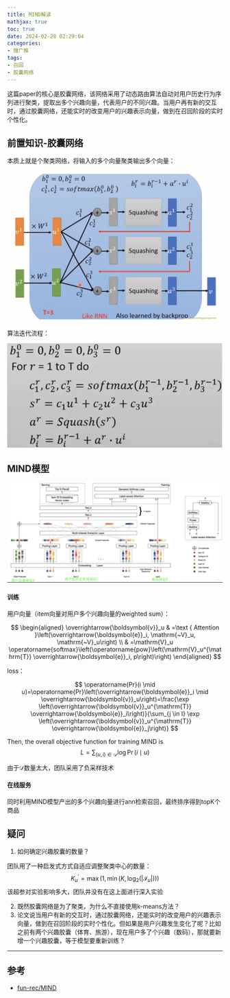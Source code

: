 ```yaml
---
title: MIND解读
mathjax: true
toc: true
date: 2024-02-28 02:29:04
categories:
- 搜广推
tags:
- 召回
- 胶囊网络
---
```


这篇paper的核心是胶囊网络，该网络采用了动态路由算法自动对用户历史行为序列进行聚类，提取出多个兴趣向量，代表用户的不同兴趣。当用户再有新的交互时，通过胶囊网络，还能实时的改变用户的兴趣表示向量，做到在召回阶段的实时个性化。

<!--more-->

## 前置知识-胶囊网络
本质上就是个聚类网络，将输入的多个向量聚类输出多个向量：

![capsule](https://raw.githubusercontent.com/TransformersWsz/picx-images-hosting/master/20240228/image.4666l530vwo0.png)

算法迭代流程：

![algo](https://raw.githubusercontent.com/TransformersWsz/picx-images-hosting/master/image.7w6k34geqa.webp)

## MIND模型
![MIND](https://raw.githubusercontent.com/TransformersWsz/picx-images-hosting/master/image.syonic1kc.webp)

#### 训练

用户向量（item向量对用户多个兴趣向量的weighted sum）：

$$
\begin{aligned}
\overrightarrow{\boldsymbol{v}}_u & =\text { Attention }\left(\overrightarrow{\boldsymbol{e}}_i, \mathrm{~V}_u, \mathrm{~V}_u\right) \\
& =\mathrm{V}_u \operatorname{softmax}\left(\operatorname{pow}\left(\mathrm{V}_u^{\mathrm{T}} \overrightarrow{\boldsymbol{e}}_i, p\right)\right)
\end{aligned}
$$

loss：

$$
\operatorname{Pr}(i \mid u)=\operatorname{Pr}\left(\overrightarrow{\boldsymbol{e}}_i \mid \overrightarrow{\boldsymbol{v}}_u\right)=\frac{\exp \left(\overrightarrow{\boldsymbol{v}}_u^{\mathrm{T}} \overrightarrow{\boldsymbol{e}}_i\right)}{\sum_{j \in I} \exp \left(\overrightarrow{\boldsymbol{v}}_u^{\mathrm{T}} \overrightarrow{\boldsymbol{e}}_j\right)}
$$

Then, the overall objective function for training MIND is
$$
L=\sum_{(u, i) \in \mathcal{D}} \log \operatorname{Pr}(i \mid u)
$$

由于$\mathcal{D}$数量太大，团队采用了负采样技术

#### 在线服务
同时利用MIND模型产出的多个兴趣向量进行ann检索召回，最终排序得到topK个商品

## 疑问
1. 如何确定兴趣胶囊的数量？

团队用了一种启发式方式自适应调整聚类中心的数量：
$$
K_u^{\prime}=\max \left(1, \min \left(K, \log _2\left(\left|\mathcal{I}_u\right|\right)\right)\right)
$$
该超参对实验影响多大，团队并没有在这上面进行深入实验

2. 既然胶囊网络是为了聚类，为什么不直接使用k-means方法？
3. 论文说当用户有新的交互时，通过胶囊网络，还能实时的改变用户的兴趣表示向量，做到在召回阶段的实时个性化。但如果是用户兴趣发生变化了呢？比如之前有两个兴趣胶囊（体育、旅游），现在用户多了个兴趣（数码），那就要新增一个兴趣胶囊，等于模型要重新训练？

___

## 参考

- [fun-rec/MIND](https://github.com/datawhalechina/fun-rec/blob/master/docs/ch02/ch2.1/ch2.1.4/MIND.md)